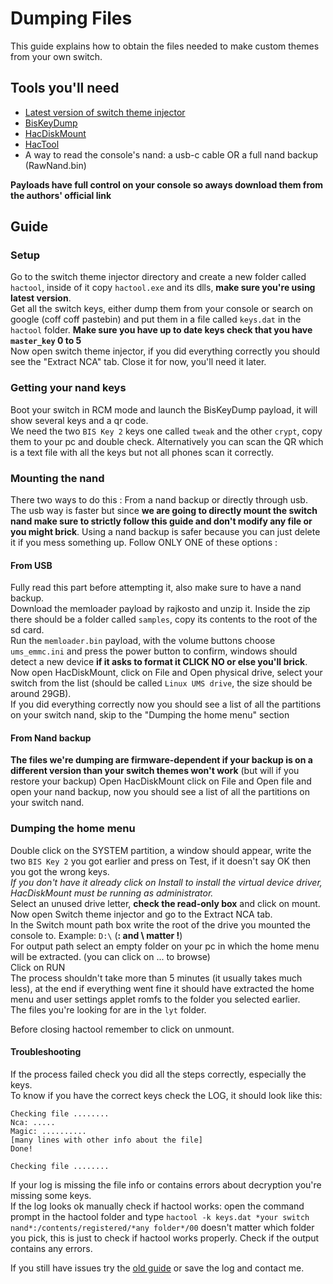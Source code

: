 # Dumping Files
This guide explains how to obtain the files needed to make custom themes from your own switch.

## Tools you'll need
- [Latest version of switch theme injector](http://exelix11.github.io/SwitchThemeInjector/releases/latest)
- [BisKeyDump](https://files.sshnuke.net/biskeydumpv6.zip)
- [HacDiskMount](https://files.sshnuke.net/HacDiskMount1055.zip)
- [HacTool](https://github.com/SciresM/hactool/releases/latest)
- A way to read the console's nand: a usb-c cable OR a full nand backup (RawNand.bin)

**Payloads have full control on your console so aways download them from the authors' official link**

## Guide
### Setup
Go to the switch theme injector directory and create a new folder called `hactool`, inside of it copy `hactool.exe` and its dlls, **make sure you're using latest version**.\
Get all the switch keys, either dump them from your console or search on google (coff coff pastebin) and put them in a file called `keys.dat` in the `hactool` folder. **Make sure you have up to date keys check that you have `master_key` 0 to 5** \
Now open switch theme injector, if you did everything correctly you should see the "Extract NCA" tab. Close it for now, you'll need it later.
### Getting your nand keys
Boot your switch in RCM mode and launch the BisKeyDump payload, it will show several keys and a qr code.\
We need the two `BIS Key 2` keys one called `tweak` and the other `crypt`, copy them to your pc and double check. Alternatively you can scan the QR which is a text file with all the keys but not all phones scan it correctly.
### Mounting the nand
There two ways to do this : From a nand backup or directly through usb. The usb way is faster but since **we are going to directly mount the switch nand make sure to strictly follow this guide and don't modify any file or you might brick**. Using a nand backup is safer because you can just delete it if you mess something up.
Follow ONLY ONE of these options :
#### From USB
Fully read this part before attempting it, also make sure to have a nand backup. \
Download the memloader payload by rajkosto and unzip it. Inside the zip there should be a folder called `samples`, copy its contents to the root of the sd card.\
Run the `memloader.bin` payload, with the volume buttons choose `ums_emmc.ini` and press the power button to confirm, windows should detect a new device **if it asks to format it CLICK NO or else you'll brick**.\
Now open HacDiskMount, click on File and Open physical drive, select your switch from the list (should be called `Linux UMS drive`, the size should be around 29GB). \
If you did everything correctly now you should see a list of all the partitions on your switch nand, skip to the "Dumping the home menu" section
#### From Nand backup
**The files we're dumping are firmware-dependent if your backup is on a different version than your switch themes won't work** (but will if you restore your backup)
Open HacDiskMount click on File and Open file and open your nand backup, now you should see a list of  all the partitions on your switch nand.
### Dumping the home menu
Double click on the SYSTEM partition, a window should appear, write the two `BIS Key 2` you got earlier and press on Test, if it doesn't say OK then you got the wrong keys.\
*If you don't have it already click on Install to install the virtual device driver, HacDiskMount must be running as administrator.*\
Select an unused drive letter, **check the read-only box** and click on mount.\
Now open Switch theme injector and go to the Extract NCA tab. \
In the Switch mount path box write the root of the drive you mounted the console to. Example: `D:\` (**: and \\ matter !**) \
For output path select an empty folder on your pc in which the home menu will be extracted.
(you can click on ... to browse) \
Click on RUN \
The process shouldn't take more than 5 minutes (it usually takes much less), at the end if everything went fine it should have extracted the home menu and user settings applet romfs to the folder you selected earlier.\
The files you're looking for are in the `lyt` folder.

Before closing hactool remember to click on unmount.

#### Troubleshooting
If the process failed check you did all the steps correctly, especially the keys. \
To know if you have the correct keys check the LOG, it should look like this:
```
Checking file ........
Nca: .....
Magic: ..........
[many lines with other info about the file]
Done!

Checking file ........
```
If your log is missing the file info or contains errors about decryption you're missing some keys. \
If the log looks ok manually check if hactool works: open the command prompt in the hactool folder and type `hactool -k keys.dat *your switch nand*:/contents/registered/*any folder*/00` doesn't matter which folder you pick, this is just to check if hactool works properly. Check if the output contains any errors.


If you still have issues try the [old guide](https://github.com/exelix11/SwitchThemeInjector/blob/master/DumpingFilesOld.md) or save the log and contact me.
